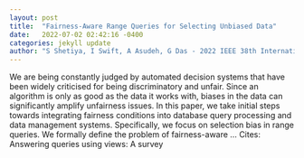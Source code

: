 ```yaml
---
layout: post
title:  "Fairness-Aware Range Queries for Selecting Unbiased Data"
date:   2022-07-02 02:42:16 -0400
categories: jekyll update
author: "S Shetiya, I Swift, A Asudeh, G Das - 2022 IEEE 38th International Conference on …, 2022"
---
```

We are being constantly judged by automated decision systems that have been widely criticised for being discriminatory and unfair. Since an algorithm is only as good as the data it works with, biases in the data can significantly amplify unfairness issues. In this paper, we take initial steps towards integrating fairness conditions into database query processing and data management systems. Specifically, we focus on selection bias in range queries. We formally define the problem of fairness-aware …
Cites: ‪Answering queries using views: A survey‬  